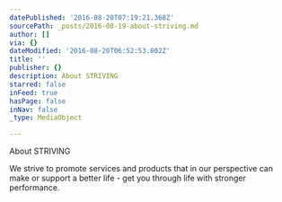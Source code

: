 ```yaml
---
datePublished: '2016-08-20T07:19:21.368Z'
sourcePath: _posts/2016-08-19-about-striving.md
author: []
via: {}
dateModified: '2016-08-20T06:52:53.802Z'
title: ''
publisher: {}
description: About STRIVING
starred: false
inFeed: true
hasPage: false
inNav: false
_type: MediaObject

---
```

About STRIVING

We strive to promote services and products that in our perspective can make or support a better life - get you through life with stronger performance.